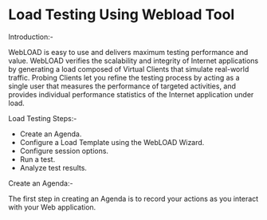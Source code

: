 # Load Testing Using Webload Tool

Introduction:-

WebLOAD is easy to use and delivers maximum testing performance and value. 
WebLOAD verifies the scalability and integrity of Internet applications by generating a load composed of Virtual Clients that simulate real-world traffic. 
Probing Clients let you refine the testing process by acting as a single user that measures the performance of targeted activities, and provides individual performance statistics of the Internet application under load. 

Load Testing Steps:-

* Create an Agenda.
* Configure a Load Template using the WebLOAD Wizard.
* Configure session options. 
* Run a test.
* Analyze test results. 

Create an Agenda:-

The first step in creating an Agenda is to record your actions as you interact with your Web application. 


